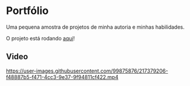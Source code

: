 # Portfólio

Uma pequena amostra de projetos de minha autoria e minhas habilidades.

O projeto está rodando [aqui](https://elder-ramos.github.io/portifolio/)!
## Video

https://user-images.githubusercontent.com/99875876/217379206-f48887b5-f471-4cc3-9e37-9f94811cf422.mp4
